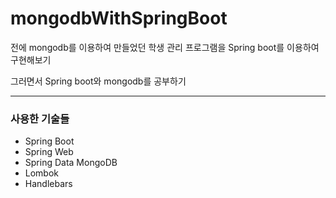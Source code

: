# mongodbWithSpringBoot

전에 mongodb를 이용하여 만들었던 학생 관리 프로그램을 Spring boot를 이용하여 구현해보기

그러면서 Spring boot와 mongodb를 공부하기

------
### 사용한 기술들
* Spring Boot
* Spring Web
* Spring Data MongoDB
* Lombok
* Handlebars
